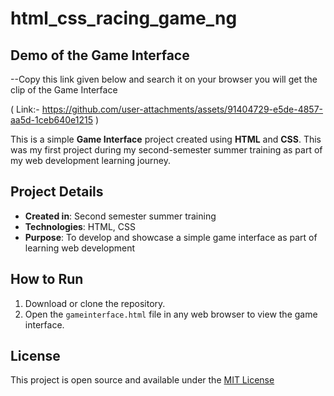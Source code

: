 # html_css_racing_game_ng

## Demo of the Game Interface 
--Copy this link given below and search it on your browser you will get the clip of the Game Interface 

( Link:-  https://github.com/user-attachments/assets/91404729-e5de-4857-aa5d-1ceb640e1215 )

This is a simple **Game Interface** project created using **HTML** and **CSS**. This was my first project during my second-semester summer training as part of my web development learning journey.

## Project Details
- **Created in**: Second semester summer training
- **Technologies**: HTML, CSS
- **Purpose**: To develop and showcase a simple game interface as part of learning web development

## How to Run
1. Download or clone the repository.
2. Open the `gameinterface.html` file in any web browser to view the game interface.

## License
This project is open source and available under the [MIT License](LICENSE)
